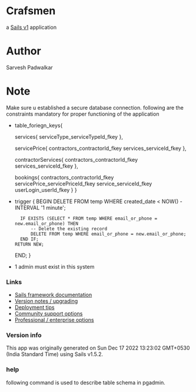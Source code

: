 # Crafsmen

a [Sails v1](https://sailsjs.com) application

# Author

Sarvesh Padwalkar

# Note

Make sure u established a secure database connection.
following are the constraints mandatory for proper functioning of the application

+ table_foriegn_keys{

	services{
		serviceType_serviceTypeId_fkey
	},
	
	servicePrice{
		contractors_contractorId_fkey
		services_serviceId_fkey
	},
	
	contractorServices{
		contractors_contractorId_fkey
		services_serviceId_fkey
	},
	
	bookings{
		contractors_contractorId_fkey
		servicePrice_servicePriceId_fkey
		service_serviceId_fkey
		userLogin_userId_fkey
	}
}
+ trigger {
	BEGIN
		DELETE FROM temp
		WHERE created_date < NOW() - INTERVAL '1 minute';
		
		IF EXISTS (SELECT * FROM temp WHERE email_or_phone = new.email_or_phone) THEN
			-- Delete the existing record
			DELETE FROM temp WHERE email_or_phone = new.email_or_phone;
		END IF;
	  RETURN NEW;
	END;
}
+ 1 admin must exist in this system

### Links

+ [Sails framework documentation](https://sailsjs.com/get-started)
+ [Version notes / upgrading](https://sailsjs.com/documentation/upgrading)
+ [Deployment tips](https://sailsjs.com/documentation/concepts/deployment)
+ [Community support options](https://sailsjs.com/support)
+ [Professional / enterprise options](https://sailsjs.com/enterprise)


### Version info

This app was originally generated on Sun Dec 17 2022 13:23:02 GMT+0530 (India Standard Time) using Sails v1.5.2.

<!-- Internally, Sails used [`sails-generate@2.0.6`](https://github.com/balderdashy/sails-generate/tree/v2.0.6/lib/core-generators/new). -->



<!--
Note:  Generators are usually run using the globally-installed `sails` CLI (command-line interface).  This CLI version is _environment-specific_ rather than app-specific, thus over time, as a project's dependencies are upgraded or the project is worked on by different developers on different computers using different versions of Node.js, the Sails dependency in its package.json file may differ from the globally-installed Sails CLI release it was originally generated with.  (Be sure to always check out the relevant [upgrading guides](https://sailsjs.com/upgrading) before upgrading the version of Sails used by your app.  If you're stuck, [get help here](https://sailsjs.com/support).)
-->

### help

following command is used to describe table schema in pgadmin.
<!-- SELECT column_name, data_type, character_maximum_length, is_nullable, column_default
FROM information_schema.columns
WHERE table_name = 'userlogin'; -->